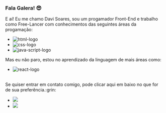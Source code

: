 ### Fala Galera! :sunglasses: 

E aí! Eu me chamo Davi Soares, sou um progamador Front-End e trabalho como Free-Lancer com conhecimentos das seguintes áreas da progamação:

- <img src="https://img.shields.io/badge/HTML5-E34F26?style=for-the-badge&logo=html5&logoColor=white" alt="html-logo"/>
- <img src="https://img.shields.io/badge/CSS3-1572B6?style=for-the-badge&logo=css3&logoColor=white" alt="css-logo"/>
- <img src="https://img.shields.io/badge/JavaScript-F7DF1E?style=for-the-badge&logo=javascript&logoColor=black" alt="java-script-logo"/>

Mas eu não paro, estou no aprendizado da linguagem de mais áreas como:

- <img src="https://img.shields.io/badge/React-20232A?style=for-the-badge&logo=react&logoColor=61DAFB" alt="react-logo"/>
<br>
Se quiser entrar em contato comigo, pode clicar aqui em baixo no que for de sua preferência.:grin:

 - <img href="https://www.instagram.com/davi_snart/" src="https://img.shields.io/badge/Instagram-E4405F?style=for-the-badge&logo=instagram&logoColor=white"/>
 - <img href="https://www.linkedin.com/in/davi-soares-ds/" src="https://img.shields.io/badge/LinkedIn-0077B5?style=for-the-badge&logo=linkedin&logoColor=white"/>
  


